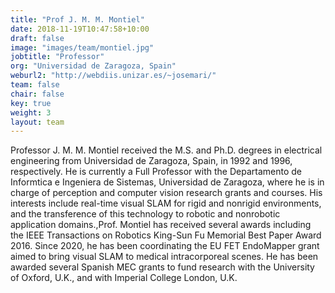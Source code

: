 ```yaml
---
title: "Prof J. M. M. Montiel"
date: 2018-11-19T10:47:58+10:00 
draft: false 
image: "images/team/montiel.jpg"
jobtitle: "Professor"
org: "Universidad de Zaragoza, Spain"
weburl2: "http://webdiis.unizar.es/~josemari/"
team: false 
chair: false 
key: true 
weight: 3
layout: team
---
```


Professor J. M. M. Montiel received the M.S. 
and Ph.D. degrees in electrical engineering from Universidad de Zaragoza, Spain, in 
1992 and 1996, respectively. He is currently a Full Professor with the Departamento 
de Informtica e Ingeniera de Sistemas, Universidad de Zaragoza, where he is in charge 
of perception and computer vision research grants and courses. His interests include 
real-time visual SLAM for rigid and nonrigid environments, and the transference of 
this technology to robotic and nonrobotic application domains.,Prof. Montiel has 
received several awards including the IEEE Transactions on Robotics King-Sun Fu 
Memorial Best Paper Award 2016. Since 2020, he has been coordinating the EU FET 
EndoMapper grant aimed to bring visual SLAM to medical intracorporeal scenes. 
He has been awarded several Spanish MEC grants to fund research with the 
University of Oxford, U.K., and with Imperial College London, U.K.

